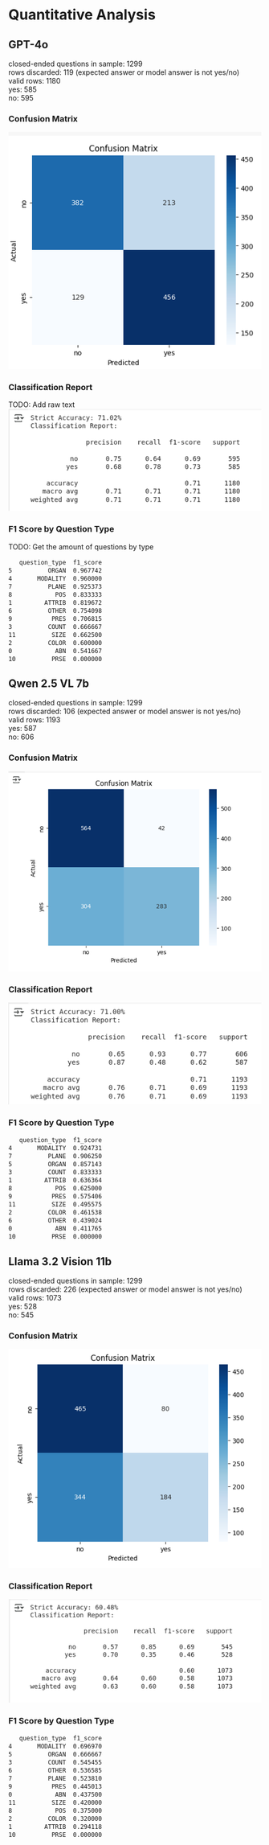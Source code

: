 # Quantitative Analysis

## GPT-4o

closed-ended questions in sample: 1299  
rows discarded: 119 (expected answer or model answer is not yes/no)  
valid rows: 1180  
yes: 585  
no: 595

### Confusion Matrix

![alt text](assets/gpt-4o-confusion-matrix.png)

### Classification Report

TODO: Add raw text  
![alt text](assets/gpt-4o-classification-report.png)

### F1 Score by Question Type
TODO: Get the amount of questions by type  
```
   question_type  f1_score
5          ORGAN  0.967742
4       MODALITY  0.960000
7          PLANE  0.925373
8            POS  0.833333
1         ATTRIB  0.819672
6          OTHER  0.754098
9           PRES  0.706815
3          COUNT  0.666667
11          SIZE  0.662500
2          COLOR  0.600000
0            ABN  0.541667
10          PRSE  0.000000
```

## Qwen 2.5 VL 7b

closed-ended questions in sample: 1299  
rows discarded: 106 (expected answer or model answer is not yes/no)  
valid rows: 1193  
yes: 587  
no: 606

### Confusion Matrix

![alt text](assets/qwen2.5vl-confusion-matrix.png)

### Classification Report

![alt text](assets/qwen2.5vl-classification-report.png)

### F1 Score by Question Type

```
   question_type  f1_score
4       MODALITY  0.924731
7          PLANE  0.906250
5          ORGAN  0.857143
3          COUNT  0.833333
1         ATTRIB  0.636364
8            POS  0.625000
9           PRES  0.575406
11          SIZE  0.495575
2          COLOR  0.461538
6          OTHER  0.439024
0            ABN  0.411765
10          PRSE  0.000000
```

## Llama 3.2 Vision 11b

closed-ended questions in sample: 1299  
rows discarded: 226 (expected answer or model answer is not yes/no)  
valid rows: 1073  
yes: 528  
no: 545

### Confusion Matrix

![alt text](assets/llama3.2-vision-confusion-matrix.png)

### Classification Report

![alt text](assets/llama3.2-vision-classification-report.png)

### F1 Score by Question Type

```
   question_type  f1_score
4       MODALITY  0.696970
5          ORGAN  0.666667
3          COUNT  0.545455
6          OTHER  0.536585
7          PLANE  0.523810
9           PRES  0.445013
0            ABN  0.437500
11          SIZE  0.420000
8            POS  0.375000
2          COLOR  0.320000
1         ATTRIB  0.294118
10          PRSE  0.000000
```
